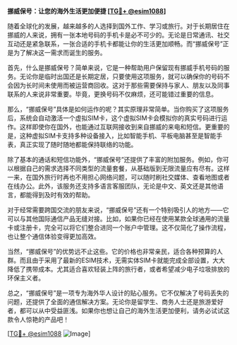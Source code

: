 **挪威保号：让您的海外生活更加便捷 [[TG💪+ @esim1088](https://t.me/s/esim1088)]**

随着全球化的发展，越来越多的人选择到国外工作、学习或旅行。对于长期居住在挪威的人来说，拥有一张本地号码的手机卡是必不可少的。无论是日常通讯、社交互动还是紧急联系，一张合适的手机卡都能让你的生活更加顺畅。而“挪威保号”正是为了解决这一需求而诞生的服务。

首先，什么是挪威保号？简单来说，它是一种帮助用户保留现有挪威手机号码的服务。无论你是临时出国还是长期定居，只要使用这项服务，就可以确保你的号码不会因为长时间未使用而被运营商回收。这对于那些需要保持与家人、朋友以及同事联系的人来说非常重要。毕竟，更换号码不仅麻烦，还可能错过重要的信息。

那么，“挪威保号”具体是如何运作的呢？其实原理非常简单。当你购买了这项服务后，系统会自动激活一个虚拟SIM卡，这个虚拟SIM卡会模拟你的真实号码进行运作。这样即使你在国外，也能通过互联网接收到来自挪威的来电和短信。更重要的是，这种虚拟SIM卡支持多种设备接入，比如智能手机、平板电脑甚至是智能手表，真正实现了随时随地都能保持联络的功能。

除了基本的通话和短信功能外，“挪威保号”还提供了丰富的附加服务。例如，你可以根据自己的需求选择不同类型的流量套餐，从基础版到无限流量应有尽有。这样一来，在国外旅行时再也不用担心网络问题，可以随时刷社交媒体、查看地图或者在线办公。此外，该服务还支持多语言客服团队，无论是中文、英文还是其他语言，都能得到及时有效的帮助。

对于经常需要跨国交流的朋友来说，“挪威保号”还有一个特别吸引人的地方——它可以与其他国际通信产品无缝对接。比如，如果你已经在使用某款全球通用的流量卡或注册卡，完全可以将它们整合进同一个账户中管理。这不仅简化了操作流程，也让整个通信体验变得更加高效。

当然，“挪威保号”的优势远不止这些。它的价格也非常亲民，适合各种预算的人群。而且由于采用了最新的ESIM技术，无需实体SIM卡就能完成全部设置，大大降低了携带成本。尤其适合喜欢轻装上阵的旅行者，或者希望减少电子垃圾排放的环保主义者。

总之，“挪威保号”是一项专为海外华人设计的贴心服务。它不仅解决了号码丢失的问题，还提供了全面的通信解决方案。无论你是留学生、商务人士还是旅游爱好者，都可以从中受益匪浅。如果你也想让自己的海外生活更加便利，请务必试试这款令人惊艳的产品吧！

[[TG💪+ @esim1088](https://t.me/s/esim1088) ![Image](https://i.postimg.cc/4NQfJmqS/Snipaste-2025-05-13-00-14-12.png)]